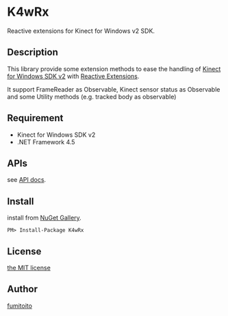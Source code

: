 # K4wRx

Reactive extensions for Kinect for Windows v2 SDK.

## Description

This library provide some extension methods to ease the handling of [Kinect for Windows SDK v2](http://www.microsoft.com/en-us/kinectforwindows/) with [Reactive Extensions](http://rx.codeplex.com/).

It support FrameReader as Observable, Kinect sensor status as Observable and some Utility methods (e.g. tracked body as observable)

## Requirement

- Kinect for Windows SDK v2
- .NET Framework 4.5

## APIs

see [API docs](/Documents/README.md).

## Install

install from [NuGet Gallery](https://www.nuget.org/packages/K4wRx/).

```
PM> Install-Package K4wRx
```

## License

[the MIT license](/LICENCE)

## Author

[fumitoito](https://github.com/fumitoito)
